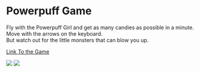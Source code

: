 # Powerpuff Game
Fly with the Powerpuff Girl and get as many candies as possible in a minute.<br>
Move with the arrows on the keyboard.<br>
But watch out for the little monsters that can blow you up.

[Link To the Game]([[https://www.google.com](https://drive.google.com/drive/folders/1TBAL890HIxnyTyc_z04pAmewWBZ5_mxa?usp=sharing)]())

<img src="https://raw.githubusercontent.com/Rosiee7/PowerpuffGame/main/Home.jpg"/>
<img src="https://github.com/Rosiee7/PowerpuffGame/blob/main/Game.png"/>

